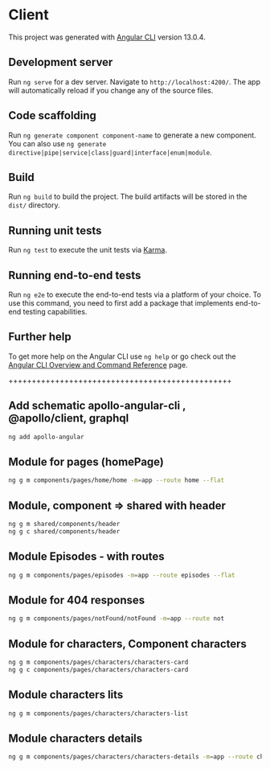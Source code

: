 # Client

This project was generated with [Angular CLI](https://github.com/angular/angular-cli) version 13.0.4.

## Development server

Run `ng serve` for a dev server. Navigate to `http://localhost:4200/`. The app will automatically reload if you change any of the source files.

## Code scaffolding

Run `ng generate component component-name` to generate a new component. You can also use `ng generate directive|pipe|service|class|guard|interface|enum|module`.

## Build

Run `ng build` to build the project. The build artifacts will be stored in the `dist/` directory.

## Running unit tests

Run `ng test` to execute the unit tests via [Karma](https://karma-runner.github.io).

## Running end-to-end tests

Run `ng e2e` to execute the end-to-end tests via a platform of your choice. To use this command, you need to first add a package that implements end-to-end testing capabilities.

## Further help

To get more help on the Angular CLI use `ng help` or go check out the [Angular CLI Overview and Command Reference](https://angular.io/cli) page.

++++++++++++++++++++++++++++++++++++++++++++++++

## Add schematic apollo-angular-cli , @apollo/client, graphql

```sh
ng add apollo-angular
```

## Module for pages (homePage)

```sh
ng g m components/pages/home/home -m=app --route home --flat
```

## Module, component => shared with header

```sh
ng g m shared/components/header
ng g c shared/components/header
```

## Module Episodes - with routes

```sh
ng g m components/pages/episodes -m=app --route episodes --flat
```

## Module for 404 responses

```sh
ng g m components/pages/notFound/notFound -m=app --route not
```

## Module for characters, Component characters

```sh
ng g m components/pages/characters/characters-card
ng g c components/pages/characters/characters-card
```

## Module characters lits

```sh
ng g m components/pages/characters/characters-list
```

## Module characters details

```sh
ng g m components/pages/characters/characters-details -m=app --route characters-details
```

